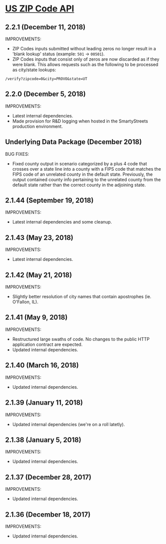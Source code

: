 # [US ZIP Code API](https://smartystreets.com/docs/local/us-zipcode-api)

## 2.2.1 (December 11, 2018)

IMPROVEMENTS:

- ZIP Codes inputs submitted without leading zeros no longer result in a 'blank lookup' status (example: `501` -> `00501`).
- ZIP Codes inputs that consist only of zeros are now discarded as if they were blank. This allows requests such as the following to be processed as city/state lookups:

`/verify?zipcode=0&city=PROVO&state=UT`

## 2.2.0 (December 5, 2018)

IMPROVEMENTS:

- Latest internal dependencies.
- Made provision for R&D logging when hosted in the SmartyStreets production environment.

## Underlying Data Package (December 2018)

BUG FIXES:

- Fixed county output in scenario categorized by a plus 4 code that crosses over a state line into a county with a FIPS code that matches the FIPS code of an unrelated county in the default state. Previously, the output contained county info pertaining to the unrelated county from the default state rather than the correct county in the adjoining state.
 

## 2.1.44 (September 19, 2018)

IMPROVEMENTS:

- Latest internal dependencies and some cleanup.


## 2.1.43 (May 23, 2018)

IMPROVEMENTS:

- Latest internal dependencies.


## 2.1.42 (May 21, 2018)

IMPROVEMENTS:

- Slightly better resolution of city names that contain apostrophes (ie. O'Fallon, IL).


## 2.1.41 (May 9, 2018)

IMPROVEMENTS:

- Restructured large swaths of code. No changes to the public HTTP application contract are expected.
- Updated internal dependencies.


## 2.1.40 (March 16, 2018)

IMPROVEMENTS:

- Updated internal dependencies.


## 2.1.39 (January 11, 2018)

IMPROVEMENTS:

- Updated internal dependencies (we're on a roll latetly).


## 2.1.38 (January 5, 2018)

IMPROVEMENTS:

- Updated internal dependencies.


## 2.1.37 (December 28, 2017)

IMPROVEMENTS:

- Updated internal dependencies.


## 2.1.36 (December 18, 2017)

IMPROVEMENTS:

- Updated internal dependencies.

